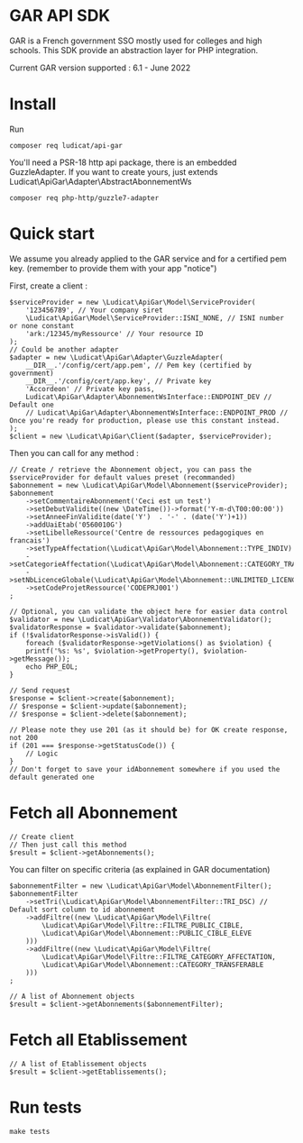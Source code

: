 GAR API SDK
===========

GAR is a French government SSO mostly used for colleges and high schools.
This SDK provide an abstraction layer for PHP integration.

Current GAR version supported : 6.1 - June 2022

Install
=======

Run 

    composer req ludicat/api-gar

You'll need a PSR-18 http api package, there is an embedded GuzzleAdapter.
If you want to create yours, just extends Ludicat\ApiGar\Adapter\AbstractAbonnementWs

    composer req php-http/guzzle7-adapter

Quick start
===========

We assume you already applied to the GAR service and for a certified pem key.
(remember to provide them with your app "notice")

First, create a client :

    $serviceProvider = new \Ludicat\ApiGar\Model\ServiceProvider(
        '123456789', // Your company siret
        \Ludicat\ApiGar\Model\ServiceProvider::ISNI_NONE, // ISNI number or none constant
        'ark:/12345/myRessource' // Your resource ID
    );
    // Could be another adapter
    $adapter = new \Ludicat\ApiGar\Adapter\GuzzleAdapter(
        __DIR__.'/config/cert/app.pem', // Pem key (certified by government)
        __DIR__.'/config/cert/app.key', // Private key
        'Accordeon' // Private key pass,
        Ludicat\ApiGar\Adapter\AbonnementWsInterface::ENDPOINT_DEV // Default one
        // Ludicat\ApiGar\Adapter\AbonnementWsInterface::ENDPOINT_PROD // Once you're ready for production, please use this constant instead.
    );
    $client = new \Ludicat\ApiGar\Client($adapter, $serviceProvider);
    
Then you can call for any method : 

    // Create / retrieve the Abonnement object, you can pass the $serviceProvider for default values preset (recommanded)
    $abonnement = new \Ludicat\ApiGar\Model\Abonnement($serviceProvider);
    $abonnement
        ->setCommentaireAbonnement('Ceci est un test')
        ->setDebutValidite((new \DateTime())->format('Y-m-d\T00:00:00'))
        ->setAnneeFinValidite(date('Y')  . '-' . (date('Y')+1))
        ->addUaiEtab('0560010G')
        ->setLibelleRessource('Centre de ressources pedagogiques en francais')
        ->setTypeAffectation(\Ludicat\ApiGar\Model\Abonnement::TYPE_INDIV)
        ->setCategorieAffectation(\Ludicat\ApiGar\Model\Abonnement::CATEGORY_TRANSFERABLE)
        ->setNbLicenceGlobale(\Ludicat\ApiGar\Model\Abonnement::UNLIMITED_LICENCE)
        ->setCodeProjetRessource('CODEPRJ001')
    ;
    
    // Optional, you can validate the object here for easier data control
    $validator = new \Ludicat\ApiGar\Validator\AbonnementValidator();
    $validatorResponse = $validator->validate($abonnement);
    if (!$validatorResponse->isValid()) {
        foreach ($validatorResponse->getViolations() as $violation) {
        printf('%s: %s', $violation->getProperty(), $violation->getMessage());
        echo PHP_EOL;
    }
    
    // Send request
    $response = $client->create($abonnement);
    // $response = $client->update($abonnement);
    // $response = $client->delete($abonnement);
    
    // Please note they use 201 (as it should be) for OK create response, not 200
    if (201 === $response->getStatusCode()) {
        // Logic
    }
    // Don't forget to save your idAbonnement somewhere if you used the default generated one

Fetch all Abonnement
====================

    // Create client
    // Then just call this method 
    $result = $client->getAbonnements();

You can filter on specific criteria (as explained in GAR documentation)

    $abonnementFilter = new \Ludicat\ApiGar\Model\AbonnementFilter();
    $abonnementFilter
        ->setTri(\Ludicat\ApiGar\Model\AbonnementFilter::TRI_DSC) // Default sort column to id abonnement
        ->addFiltre((new \Ludicat\ApiGar\Model\Filtre(
            \Ludicat\ApiGar\Model\Filtre::FILTRE_PUBLIC_CIBLE,
            \Ludicat\ApiGar\Model\Abonnement::PUBLIC_CIBLE_ELEVE
        )))
        ->addFiltre((new \Ludicat\ApiGar\Model\Filtre(
            \Ludicat\ApiGar\Model\Filtre::FILTRE_CATEGORY_AFFECTATION,
            \Ludicat\ApiGar\Model\Abonnement::CATEGORY_TRANSFERABLE
        )))
    ;
    
    // A list of Abonnement objects
    $result = $client->getAbonnements($abonnementFilter);

Fetch all Etablissement
=======================

    // A list of Etablissement objects
    $result = $client->getEtablissements();

Run tests
=========

    make tests

